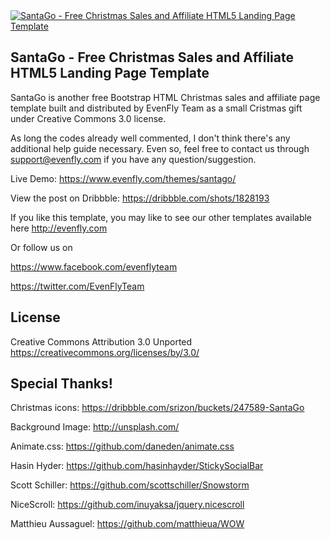 <a href="http://creatrix.us/demo/santago/">
	<img src="https://d13yacurqjgara.cloudfront.net/users/149279/screenshots/1828193/santago-free_christmas_sales_and_affiliate_landing_page_template.jpg" alt="SantaGo - Free Christmas Sales and Affiliate HTML5 Landing Page Template">
</a>

SantaGo - Free Christmas Sales and Affiliate HTML5 Landing Page Template
-------------------
SantaGo is another free Bootstrap HTML Christmas sales and affiliate page template built and distributed by EvenFly Team as a small Cristmas gift under Creative Commons 3.0 license.

As long the codes already well commented, I don't think there's any additional help guide necessary. Even so, feel free to contact us through support@evenfly.com if you have any question/suggestion.

Live Demo: https://www.evenfly.com/themes/santago/

View the post on Dribbble: https://dribbble.com/shots/1828193

If you like this template, you may like to see our other templates available here http://evenfly.com

Or follow us on

https://www.facebook.com/evenflyteam

https://twitter.com/EvenFlyTeam


License
-------------------
Creative Commons Attribution 3.0 Unported https://creativecommons.org/licenses/by/3.0/


Special Thanks!
-------------------
Christmas icons: https://dribbble.com/srizon/buckets/247589-SantaGo

Background Image: http://unsplash.com/

Animate.css: https://github.com/daneden/animate.css

Hasin Hyder: https://github.com/hasinhayder/StickySocialBar

Scott Schiller: https://github.com/scottschiller/Snowstorm

NiceScroll: https://github.com/inuyaksa/jquery.nicescroll

Matthieu Aussaguel: https://github.com/matthieua/WOW
